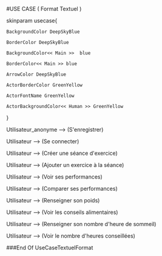 #USE CASE ( Format Textuel )

skinparam usecase{

	BackgroundColor DeepSkyBlue

	BorderColor DeepSkyBlue

	BackgroundColor<< Main >>  blue

	BorderColor<< Main >> blue

	ArrowColor DeepSkyBlue

	ActorBorderColor GreenYellow

	ActorFontName GreenYellow

	ActorBackgroundColor<< Human >> GreenYellow

}

Utilisateur_anonyme --> (S'enregistrer)

Utilisateur --> (Se connecter)

Utilisateur --> (Créer une séance d'exercice)

Utilisateur --> (Ajouter un exercice à la séance)

Utilisateur --> (Voir ses performances)

Utilisateur --> (Comparer ses performances)

Utilisateur --> (Renseigner son poids)

Utilisateur --> (Voir les conseils alimentaires)

Utilisateur --> (Renseigner son nombre d'heure de sommeil)

Utilisateur --> (Voir le nombre d'heures conseillées)

###End Of UseCaseTextuelFormat
